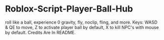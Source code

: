 # Roblox-Script-Player-Ball-Hub
roll like a ball, experience 0 gravity, fly, noclip, fling, and more.
Keys: WASD &amp; QE to move, Z to activate player ball by default, X to kill NPC's with mouse by default.
Credits Are In README.
